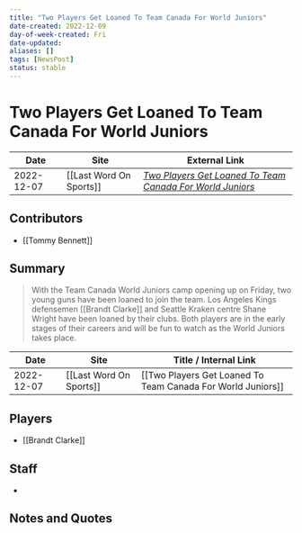 ```yaml
---
title: "Two Players Get Loaned To Team Canada For World Juniors"
date-created: 2022-12-09
day-of-week-created: Fri
date-updated: 
aliases: []
tags: [NewsPost]
status: stable
---
```


# Two Players Get Loaned To Team Canada For World Juniors

| Date       | Site                    | External Link                                                                                                                                                        |
| ---------- | ----------------------- | -------------------------------------------------------------------------------------------------------------------------------------------------------------------- |
| 2022-12-07 | [[Last Word On Sports]] | [*Two Players Get Loaned To Team Canada For World Juniors*](https://lastwordonsports.com/hockey/2022/12/07/two-players-get-loaned-to-team-canada-for-world-juniors/) |

## Contributors
- [[Tommy Bennett]]

## Summary
> With the Team Canada World Juniors camp opening up on Friday, two young guns have been loaned to join the team. Los Angeles Kings defensemen [[Brandt Clarke]] and Seattle Kraken centre Shane Wright have been loaned by their clubs. Both players are in the early stages of their careers and will be fun to watch as the World Juniors takes place.

| Date       | Site                    | Title / Internal Link                                       |
| ---------- | ----------------------- | ----------------------------------------------------------- |
| 2022-12-07 | [[Last Word On Sports]] | [[Two Players Get Loaned To Team Canada For World Juniors]] |

## Players
- [[Brandt Clarke]]

## Staff
- 

## Notes and Quotes
> 

